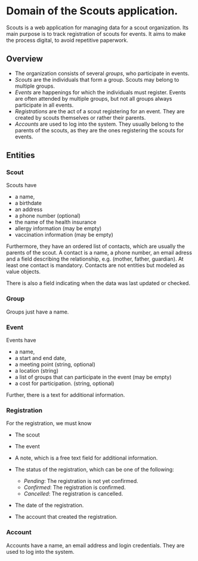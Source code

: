 # Domain of the Scouts application.

Scouts is a web application for managing data for a scout organization. Its main
purpose is to track registration of scouts for events. It aims to make the process
digital, to avoid repetitive paperwork.


## Overview

* The organization consists of several *groups*, who participate in events.
* *Scouts* are the individuals that form a group. Scouts may belong to multiple groups.
* *Events* are happenings for which the individuals must register. Events are often 
  attended by multiple groups, but not all groups always participate in all events.
* *Registrations* are the act of a scout registering for an event. They are created by scouts
  themselves or rather their parents.
* *Accounts* are used to log into the system. They usually belong to the parents of the scouts,
  as they are the ones registering the scouts for events.


## Entities

### Scout

Scouts have 

* a name,
* a birthdate
* an address
* a phone number (optional)
* the name of the health insurance
* allergy information (may be empty)
* vaccination information (may be empty)

Furthermore, they have an ordered list of contacts, which are usually the parents of the scout.
A contact is a name, a phone number, an email adress and a field describing the relationship,
e.g. (mother, father, guardian). At least one contact is mandatory. Contacts are not entities
but modeled as value objects.

There is also a field indicating when the data was last updated or checked.

### Group

Groups just have a name.

### Event

Events have

* a name,
* a start and end date,
* a meeting point (string, optional)
* a location (string)
* a list of groups that can participate in the event (may be empty)
* a cost for participation. (string, optional)

Further, there is a text for additional information.

### Registration

For the registration, we must know

* The scout
* The event

* A note, which is a free text field for additional information.

* The status of the registration, which can be one of the following:
  * *Pending*: The registration is not yet confirmed.
  * *Confirmed*: The registration is confirmed.
  * *Cancelled*: The registration is cancelled.

* The date of the registration.
* The account that created the registration.

### Account

Accounts have a name, an email address and login credentials. They are used to log into the system.

